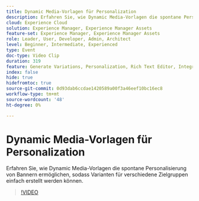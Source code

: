 ```yaml
---
title: Dynamic Media-Vorlagen für Personalization
description: Erfahren Sie, wie Dynamic Media-Vorlagen die spontane Personalisierung von Bannern ermöglichen, sodass Varianten für verschiedene Zielgruppen einfach erstellt werden können.
cloud: Experience Cloud
solution: Experience Manager, Experience Manager Assets
feature-set: Experience Manager, Experience Manager Assets
role: Leader, User, Developer, Admin, Architect
level: Beginner, Intermediate, Experienced
type: Event
doc-type: Video Clip
duration: 319
feature: Generate Variations, Personalization, Rich Text Editor, Integrations
index: false
hide: true
hidefromtoc: true
source-git-commit: 0d93dab6ccdae1420589a00f3a46eef10bc16ec8
workflow-type: tm+mt
source-wordcount: '48'
ht-degree: 0%

---
```



# Dynamic Media-Vorlagen für Personalization

Erfahren Sie, wie Dynamic Media-Vorlagen die spontane Personalisierung von Bannern ermöglichen, sodass Varianten für verschiedene Zielgruppen einfach erstellt werden können.

>[!VIDEO](https://video.tv.adobe.com/v/3459222/?learn=on&enablevpops)
